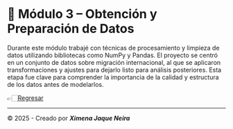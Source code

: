 # 🧹 Módulo 3 – Obtención y Preparación de Datos

Durante este módulo trabajé con técnicas de procesamiento y limpieza de datos utilizando bibliotecas como NumPy y Pandas. El proyecto se centró en un conjunto de datos sobre migración internacional, al que se aplicaron transformaciones y ajustes para dejarlo listo para análisis posteriores. Esta etapa fue clave para comprender la importancia de la calidad y estructura de los datos antes de modelarlos.

👉🏻[Regresar](https://github.com/AncorethaX/Portafolio-Bootcamp-Ciencia-de-Datos/tree/main)

---
© 2025 - Creado por ***Ximena Jaque Neira***
